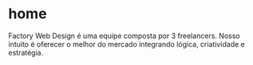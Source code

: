 home
====
Factory Web Design é uma equipe composta por 3 freelancers.
Nosso intuito é oferecer o melhor do mercado integrando
lógica, criatividade e estratégia.
